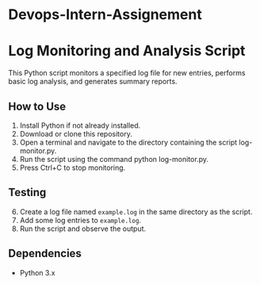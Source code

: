 # Devops-Intern-Assignement

# Log Monitoring and Analysis Script

This Python script monitors a specified log file for new entries, performs basic log analysis, and generates summary reports.

## How to Use

1. Install Python if not already installed.
2. Download or clone this repository.
3. Open a terminal and navigate to the directory containing the script log-monitor.py.
4. Run the script using the command python log-monitor.py.
5. Press Ctrl+C to stop monitoring.

## Testing

6. Create a log file named `example.log` in the same directory as the script.
7. Add some log entries to `example.log`.
8. Run the script and observe the output.

## Dependencies

- Python 3.x
